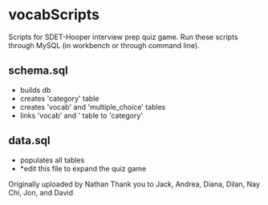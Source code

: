 # vocabScripts
Scripts for SDET-Hooper interview prep quiz game.
Run these scripts through MySQL (in workbench or through command line).
## schema.sql
- builds db
- creates 'category' table
- creates 'vocab' and 'multiple_choice' tables
- links 'vocab' and ' table to 'category' 

## data.sql
- populates all tables
- *edit this file to expand the quiz game 

Originally uploaded by Nathan
Thank you to Jack, Andrea, Diana, Dilan, Nay Chi, Jon, and David
